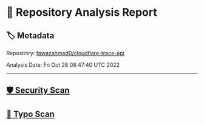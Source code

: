 # 🧪 Repository Analysis Report

## 🏷️ Metadata

Repository:
[fawazahmed0/cloudflare-trace-api](https://github.com/fawazahmed0/cloudflare-trace-api)

Analysis Date:
Fri Oct 28 08:47:40 UTC 2022

---

## [🛡️ Security Scan](./security)


## [🚫 Typo Scan](./typos)


